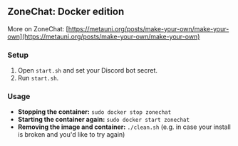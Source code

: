 ## ZoneChat: Docker edition
More on ZoneChat: [https://metauni.org/posts/make-your-own/make-your-own](https://metauni.org/posts/make-your-own/make-your-own)

### Setup
1. Open `start.sh` and set your Discord bot secret.
2. Run `start.sh`.

### Usage
* **Stopping the container:** `sudo docker stop zonechat`
* **Starting the container again:** `sudo docker start zonechat`
* **Removing the image and container:** `./clean.sh` (e.g. in case your install is broken and you'd like to try again)
